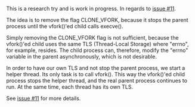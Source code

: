 This is a research try and is work in progress. In regards to [issue #11](https://github.com/famzah/popen-noshell/issues/11).

The idea is to remove the flag CLONE_VFORK, because it stops the parent process until the
vfork()'ed child calls execve().

Simply removing the CLONE_VFORK flag is not sufficient, because the vfork()'ed child uses the
same TLS (Thread-Local Storage) where "errno", for example, resides. The child process can,
therefore, modify the "errno" variable in the parent asynchronously, which is not desirable.

In order to have our own TLS and not stop the parent process, we start a helper thread. Its
only task is to call vfork(). This way the vfork()'ed child process stops the helper thread,
and the real parent process continues to run. At the same time, each thread has its own TLS.

See [issue #11](https://github.com/famzah/popen-noshell/issues/11) for more details.

